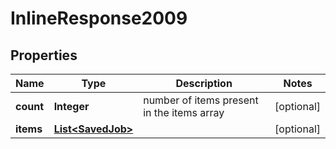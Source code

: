 # InlineResponse2009

## Properties
Name | Type | Description | Notes
------------ | ------------- | ------------- | -------------
**count** | **Integer** | number of items present in the items array |  [optional]
**items** | [**List&lt;SavedJob&gt;**](SavedJob.md) |  |  [optional]
